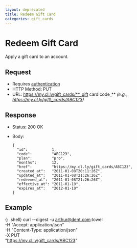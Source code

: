 ```yaml
---
layout: deprecated
title: Redeem Gift Card
categories: gift_cards
---
```


# Redeem Gift Card

Apply a gift card to an account.


## Request

- Requires [authentication](/usage/#authentication)
- HTTP Method: PUT
- URL: https://my.cl.ly/gift_cards/**_gift card code_** _(e.g., https://my.cl.ly/gift\_cards/ABC123)_


## Response

- Status: 200 OK
- Body:

      {
        "id":           1,
        "code":         "ABC123",
        "plan":         "pro",
        "months":       12,
        "href":         "https://my.cl.ly/gift_cards/ABC123",
        "created_at":   "2011-01-08T20:11:26Z",
        "updated_at":   "2011-01-08T21:26:26Z",
        "redeemed_at":  "2011-01-08T21:26:26Z",
        "effective_at": "2011-01-10",
        "expires_at":   "2012-01-10"
      }


## Example

{: .shell}
    curl --digest -u arthur@dent.com:towel \
         -H "Accept: application/json" \
         -H "Content-Type: application/json" \
         -X PUT \
         "https://my.cl.ly/gift_cards/ABC123"
